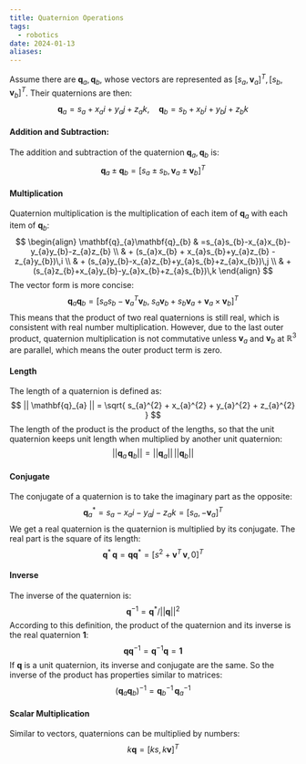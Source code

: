 ```yaml
---
title: Quaternion Operations
tags:
  - robotics
date: 2024-01-13
aliases:
---
```

Assume there are $\mathbf{q}_{a}, \mathbf{q}_{b}$, whose vectors are represented as $[s_{a}, \mathbf{v}_{a}]^{T}, [s_{b}, \mathbf{v}_{b}]^{T}$. Their quaternions are then:
$$
\mathbf{q}_{a} = s_{a}+x_{a}i+y_{a}j+z_{a}k, \quad \mathbf{q}_{b}=s_{b}+x_{b}i+y_{b}j+z_{b}k
$$
#### Addition and Subtraction:
The addition and subtraction of the quaternion $\mathbf{q}_{a}, \mathbf{q}_{b}$ is:
$$
\mathbf{q}_{a} \pm \mathbf{q}_{b} = [s_{a} \pm s_{b}, \mathbf{v}_{a} \pm \mathbf{v}_{b}]^{T}
$$
#### Multiplication
Quaternion multiplication is the multiplication of each item of $\mathbf{q}_{a}$ with each item of $\mathbf{q}_{b}$:
$$
\begin{align}
\mathbf{q}_{a}\mathbf{q}_{b} & =s_{a}s_{b}-x_{a}x_{b}-y_{a}y_{b}-z_{a}z_{b} \\
& + (s_{a}x_{b} + x_{a}s_{b}+y_{a}z_{b} - z_{a}y_{b})\,i \\
& + (s_{a}y_{b}-x_{a}z_{b}+y_{a}s_{b}+z_{a}x_{b})\,j \\
& + (s_{a}z_{b}+x_{a}y_{b}-y_{a}x_{b}+z_{a}s_{b})\,k
\end{align}
$$
The vector form is more concise:
$$
\mathbf{q}_{a}\mathbf{q}_{b} = [s_{a}s_{b} - \mathbf{v}_{a}^{T}\mathbf{v}_{b}, \; s_{a}\mathbf{v}_{b}+s_{b}\mathbf{v}_{a} + \mathbf{v}_{a} \times  \mathbf{v}_{b}]^{T}
$$
This means that the product of two real quaternions is still real, which is consistent with real number multiplication. However, due to the last outer product, quaternion multiplication is not commutative unless $\mathbf{v}_{a}$ and $\mathbf{v}_{b}$ at $\mathbb{R}^{3}$ are parallel, which means the outer product term is zero.

#### Length
The length of a quaternion is defined as:
$$
|| \mathbf{q}_{a} || = \sqrt{ s_{a}^{2} + x_{a}^{2} + y_{a}^{2} + z_{a}^{2} }
$$
The length of the product is the product of the lengths, so that the unit quaternion keeps unit length when multiplied by another unit quaternion:
$$
|| \mathbf{q}_{a} \, \mathbf{q}_{b} || = || \mathbf{q}_{a} || \,|| \mathbf{ q}_{b} ||
$$
#### Conjugate
The conjugate of a quaternion is to take the imaginary part as the opposite:
$$
\mathbf{q}_{a}^{*} = s_{a} - x_{a}i - y_{a}j - z_{a}k = [s_{a}, -\mathbf{v}_{a}]^{T}
$$
We get a real quaternion is the quaternion is multiplied by its conjugate. The real part is the square of its length:
$$
\mathbf{q}^{*} \, \mathbf{q}= \mathbf{q}\mathbf{q}^{*}=[s^{2}+\mathbf{v}^{T} \, \mathbf{v}, 0]^{T}
$$
#### Inverse
The inverse of the quaternion is:
$$
\mathbf{q}^{-1} = \mathbf{q}^{*} / || \mathbf{q} ||^{2}
$$
According to this definition, the product of the quaternion and its inverse is the real quaternion $\mathbf{1}$:
$$
\mathbf{q}\mathbf{q}^{-1} = \mathbf{q}^{-1}\mathbf{q}=\mathbf{1}
$$
If $\mathbf{q}$ is a unit quaternion, its inverse and conjugate are the same. So the inverse of the product has properties similar to matrices:
$$
(\mathbf{q}_{a}\mathbf{q}_{b})^{-1} = \mathbf{q}_{b}^{-1}\,\mathbf{q}_{a}^{-1}
$$
#### Scalar Multiplication
Similar to vectors, quaternions can be multiplied by numbers:
$$
k\mathbf{q}=[ks, k\mathbf{v}]^{T}
$$